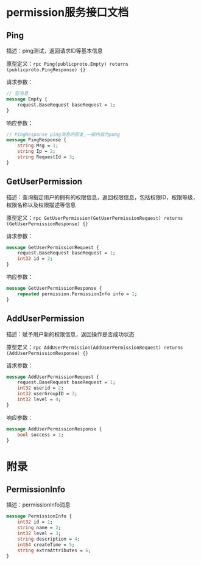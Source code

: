 # permission服务接口文档

## Ping

描述：ping测试，返回请求ID等基本信息

原型定义：`rpc Ping(publicproto.Empty) returns (publicproto.PingResponse) {}`

请求参数：

```protobuf
// 空消息
message Empty {
    request.BaseRequest baseRequest = 1;
}
```

响应参数：

```protobuf
// PingResponse ping消息的回复,一般内容为pong
message PingResponse {
    string Msg = 1;
    string Ip = 2;
    string RequestId = 3;
}
```

## GetUserPermission

描述：查询指定用户的拥有的权限信息，返回权限信息，包括权限ID，权限等级，权限名称以及权限描述等信息

原型定义：`rpc GetUserPermission(GetUserPermissionRequest) returns (GetUserPermissionResponse) {}`

请求参数：

```protobuf
message GetUserPermissionRequest {
    request.BaseRequest baseRequest = 1;
    int32 id = 2;
}
```

响应参数：

```protobuf
message GetUserPermissionResponse {
    repeated permission.PermissionInfo info = 1;
}
```

## AddUserPermission

描述：赋予用户新的权限信息，返回操作是否成功状态

原型定义：`rpc AddUserPermission(AddUserPermissionRequest) returns (AddUserPermissionResponse) {}`

请求参数：

```protobuf
message AddUserPermissionRequest {
    request.BaseRequest baseRequest = 1;
    int32 userid = 2;
    int32 userGroupID = 3;
    int32 level = 4;
}
```

响应参数：

```protobuf
message AddUserPermissionResponse {
    bool success = 1;
}
```

# 附录

## PermissionInfo

描述：permissionInfo消息

```protobuf
message PermissionInfo {
    int32 id = 1;
    string name = 2;
    int32 level = 3;
    string description = 4;
    int64 createTime = 5;
    string extraAttributes = 6;
}
```

